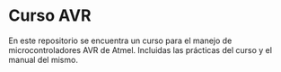 # Curso AVR
En este repositorio se encuentra un curso para el manejo de microcontroladores AVR de Atmel. Incluidas las prácticas del curso y el manual del mismo.
